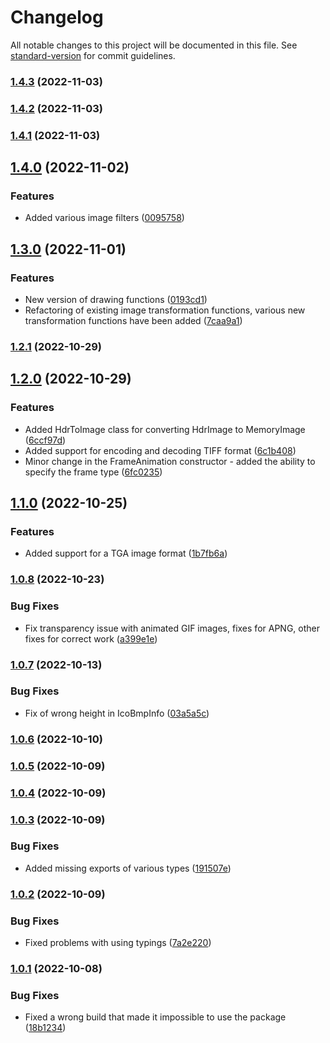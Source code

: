 # Changelog

All notable changes to this project will be documented in this file. See [standard-version](https://github.com/conventional-changelog/standard-version) for commit guidelines.

### [1.4.3](https://github.com/yegor-pelykh/image-in-browser/compare/v1.4.2...v1.4.3) (2022-11-03)

### [1.4.2](https://github.com/yegor-pelykh/image-in-browser/compare/v1.4.1...v1.4.2) (2022-11-03)

### [1.4.1](https://github.com/yegor-pelykh/image-in-browser/compare/v1.4.0...v1.4.1) (2022-11-03)

## [1.4.0](https://github.com/yegor-pelykh/image-in-browser/compare/v1.3.0...v1.4.0) (2022-11-02)


### Features

* Added various image filters ([0095758](https://github.com/yegor-pelykh/image-in-browser/commit/0095758cb7452b37f48a768c1ef16f92ed5b132d))

## [1.3.0](https://github.com/yegor-pelykh/image-in-browser/compare/v1.2.1...v1.3.0) (2022-11-01)


### Features

* New version of drawing functions ([0193cd1](https://github.com/yegor-pelykh/image-in-browser/commit/0193cd1fd0f6046c60a9575dfc3b89d8ccc8fdb5))
* Refactoring of existing image transformation functions, various new transformation functions have been added ([7caa9a1](https://github.com/yegor-pelykh/image-in-browser/commit/7caa9a1a25bffe9ec618e9e9e05cf6dea79056fc))

### [1.2.1](https://github.com/yegor-pelykh/image-in-browser/compare/v1.2.0...v1.2.1) (2022-10-29)

## [1.2.0](https://github.com/yegor-pelykh/image-in-browser/compare/v1.1.0...v1.2.0) (2022-10-29)


### Features

* Added HdrToImage class for converting HdrImage to MemoryImage ([6ccf97d](https://github.com/yegor-pelykh/image-in-browser/commit/6ccf97d571a7e69eb42a04cd689fa00db1f5d52f))
* Added support for encoding and decoding TIFF format ([6c1b408](https://github.com/yegor-pelykh/image-in-browser/commit/6c1b4082faea90a9e47804bff9f74b0031c99e97))
* Minor change in the FrameAnimation constructor - added the ability to specify the frame type ([6fc0235](https://github.com/yegor-pelykh/image-in-browser/commit/6fc0235dafa0437ba8d2872a47d67d18404f2e82))

## [1.1.0](https://github.com/yegor-pelykh/image-in-browser/compare/v1.0.8...v1.1.0) (2022-10-25)


### Features

* Added support for a TGA image format ([1b7fb6a](https://github.com/yegor-pelykh/image-in-browser/commit/1b7fb6a4ad5664c65b9c231178c2292c94e25ef4))

### [1.0.8](https://github.com/yegor-pelykh/image-in-browser/compare/v1.0.7...v1.0.8) (2022-10-23)


### Bug Fixes

* Fix transparency issue with animated GIF images, fixes for APNG, other fixes for correct work ([a399e1e](https://github.com/yegor-pelykh/image-in-browser/commit/a399e1e70d1ad1a54c02ab24800f70508a7863a4))

### [1.0.7](https://github.com/yegor-pelykh/image-in-browser/compare/v1.0.6...v1.0.7) (2022-10-13)


### Bug Fixes

* Fix of wrong height in IcoBmpInfo ([03a5a5c](https://github.com/yegor-pelykh/image-in-browser/commit/03a5a5c72039e3cd8452e2a0d3acd92096373fd3))

### [1.0.6](https://github.com/yegor-pelykh/image-in-browser/compare/v1.0.5...v1.0.6) (2022-10-10)

### [1.0.5](https://github.com/yegor-pelykh/image-in-browser/compare/v1.0.4...v1.0.5) (2022-10-09)

### [1.0.4](https://github.com/yegor-pelykh/image-in-browser/compare/v1.0.3...v1.0.4) (2022-10-09)

### [1.0.3](https://github.com/yegor-pelykh/image-in-browser/compare/v1.0.2...v1.0.3) (2022-10-09)


### Bug Fixes

* Added missing exports of various types ([191507e](https://github.com/yegor-pelykh/image-in-browser/commit/191507edbf36dbf762f1e899c7bf8edbe0429b62))

### [1.0.2](https://github.com/yegor-pelykh/image-in-browser/compare/v1.0.1...v1.0.2) (2022-10-09)


### Bug Fixes

* Fixed problems with using typings ([7a2e220](https://github.com/yegor-pelykh/image-in-browser/commit/7a2e2205999f89ae217a033957e7ec2b783f6b8d))

### [1.0.1](https://github.com/yegor-pelykh/image-in-browser/compare/v1.0.0...v1.0.1) (2022-10-08)


### Bug Fixes

* Fixed a wrong build that made it impossible to use the package ([18b1234](https://github.com/yegor-pelykh/image-in-browser/commit/18b123425d2edfeacbd88dcd283a12bba393e3f7))

